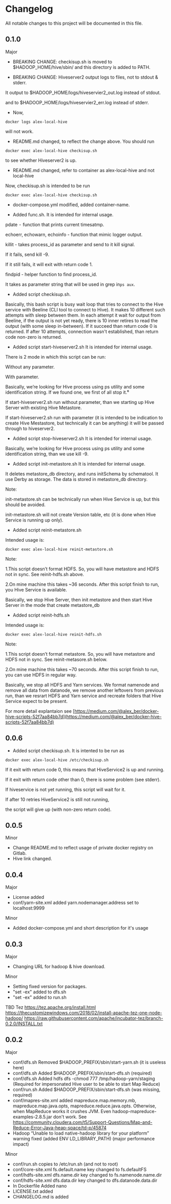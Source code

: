 # Changelog
All notable changes to this project will be documented in this file.


0.1.0
-----
Major
* BREAKING CHANGE: checkisup.sh is moved to $HADOOP_HOME/hive/sbin/ and this directory is added to PATH.

* BREAKING CHANGE: Hiveserver2 output logs to files, not to stdout & stderr.

It output to $HADOOP_HOME/logs/hiveservier2_out.log instead of stdout.

and to $HADOOP_HOME/logs/hiveservier2_err.log instead of stderr.

* Now, 

```
docker logs alex-local-hive
```

will not work.

* README.md changed, to reflect the change above. You should run

```
docker exec alex-local-hive checkisup.sh
```

to see whether Hiveserver2 is up.


* README.md changed, refer to container as alex-local-hive and not local-hive


Now, checkisup.sh is intended to be run 
```
docker exec alex-local-hive checkisup.sh
```

* docker-compose.yml modified, added container-name. 

* Added func.sh. It is intended for internal usage.

pdate  -  function that prints current timesatmp.

echoerr, echowarn, echoinfo - function that mimic logger output.

killit - takes process_id as parameter and send to it kill signal.

If it fails, send kill -9.

If it still fails, it will exit with return code 1.

findpid - helper function to find process_id. 

It takes as parameter string that will be used in grep in```ps aux```.

* Added script checkisup.sh.

Basically, this bash script is busy wait loop that tries to connect to the Hive service with Beeline (CLI tool to connect to Hive). It makes 10 different such attempts with sleep between them. In each attempt it wait for output from Beeline, if the output is not yet ready, there is 10 inner retires to read the output (with some sleep in-between). If it succeed than return code 0 is returned. If after 10 attempts, connection wasn't established, than return code non-zero is returned.


* Added script start-hiveserver2.sh
It is intended for internal usage.

There is 2 mode in which this script can be run:

Without any parameter. 

With parameter.

Basically, we’re looking for Hive process using ps utility and some identification string. If we found one, we first of all stop it.⁶

If start-hiveserver2.sh run without parameter, than we starting up Hive Server with existing Hive Metastore.

If start-hiveserver2.sh run with parameter (it is intended to be indication to create Hive Mestastore, but technically it can be anything) it will be passed through to hiveserver2.


* Added script stop-hiveserver2.sh
It is intended for internal usage.


Basically, we’re looking for Hive process using ps utility and some identification string, than we use kill -9.


* Added script init-metastore.sh
It is intended for internal usage.

It deletes metastore_db directory, and runs initSchema by schematool. It use Derby as storage. The data is stored in metastore_db directory.


Note:

init-metastore.sh can be technically run when Hive Service is up, but this should be avoided.

init-metastore.sh will not create Version table, etc (it is done when Hive Service is running up only).



* Added script reinit-metastore.sh

Intended usage is:

```
docker exec alex-local-hive reinit-metastore.sh
```

Note:

1.This script doesn’t format HDFS. So, you will have metastore and HDFS not in sync. See reinit-hdfs.sh above.

2.On mine machine this takes ~36 seconds. After this script finish to run, you Hive Service is available.


Basically, we stop Hive Server, then init metastore and then start Hive Server in the mode that create metastore_db


* Added script reinit-hdfs.sh

Intended usage is:

```
docker exec alex-local-hive reinit-hdfs.sh
```

Note:


1.This script doesn’t format metastore. So, you will have metastore and HDFS not in sync. See reinit-metasore.sh below.

2.On mine machine this takes ~70 seconds. After this script finish to run, you can use HDFS in regular way.

Basically, we stop all HDFS and Yarn services. We format namenode and remove all data from datanode, we remove another leftovers from previous run, than we resrart HDFS and Yarn service and recreate folders that Hive Service expect to be present.




For more detail explantaion see [https://medium.com/@alex_ber/docker-hive-scripts-52f7aa84bb7d](https://medium.com/@alex_ber/docker-hive-scripts-52f7aa84bb7d) 


0.0.6
-----
* Added script checkisup.sh. It is intented to be run as
```
docker exec alex-local-hive /etc/checkisup.sh
```
If it exit with return code 0, this means that HiveService2 is up and running.

If it exit with return code other than 0, there is some problem (see stderr).

If hiveservice is not yet running, this script will wait for it.

If after 10 retries HiveService2 is still not running, 

the script will give up (with non-zero return code).

0.0.5
-----
Minor
* Change README.md to reflect usage of private docker registry on Gitlab.
* Hive link changed.

0.0.4
-----
Major
* License added
* conf/yarn-site.xml added yarn.nodemanager.address set to localhost:9999

Minor
* Added docker-compose.yml and short description for it's usage

0.0.3
-----
Major
* Changing URL for hadoop & hive download.

Minor
* Setting fixed version for packages.
* "set -ex" added to dfs.sh
* "set -ex" added to run.sh

TBD
Tez
https://tez.apache.org/install.html
https://thecustomizewindows.com/2018/02/install-apache-tez-one-node-hadoop/
https://raw.githubusercontent.com/apache/incubator-tez/branch-0.2.0/INSTALL.txt

0.0.2
-----
Major
* conf/dfs.sh Removed $HADOOP_PREFIX/sbin/start-yarn.sh (it is useless here)
* conf/dfs.sh Added $HADOOP_PREFIX/sbin/start-dfs.sh (required)
* conf/dfs.sh Added hdfs dfs -chmod 777 /tmp/hadoop-yarn/staging 
(Required for impersonated Hive user to be able to start Map Reduce)
* conf/run.sh Added $HADOOP_PREFIX/sbin/start-dfs.sh (was missing, required)
* conf/mapres-site.xml added mapreduce.map.memory.mb, mapreduce.map.java.opts, mapreduce.reduce.java.opts.
Otherwise, when MapReduce works it crushes JVM. Even hadoop-mapreduce-examples-2.8.5.jar don't work. See https://community.cloudera.com/t5/Support-Questions/Map-and-Reduce-Error-Java-heap-space/td-p/45874
* Hadoop “Unable to load native-hadoop library for your platform” warning fixed (added ENV LD_LIBRARY_PATH) 
(major performance impact)


Minor
* conf/run.sh copies to /etc/run.sh (and not to root)
* conf/core-site.xml fs.default.name key changed to fs.defaultFS
* conf/hdfs-site.xml dfs.name.dir key changed to fs.namenode.name.dir 
* conf/hdfs-site.xml dfs.data.dir key changed to dfs.datanode.data.dir
* In Dockerfile Added nano
* LICENSE.txt added
* CHANGELOG.md is added